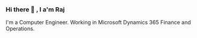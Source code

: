 ### Hi there 👋 , I a'm Raj
I'm a Computer Engineer.
Working in Microsoft Dynamics 365 Finance and Operations.
<!--
**rajdborad/rajdborad** is a ✨ _special_ ✨ repository because its `README.md` (this file) appears on your GitHub profile.



About Me

 I’m currently learning React JS
 I’m looking to collaborate on Open Source Projects
 All of my projects are available at my Repositories
 How to reach me 9512090595raj@gmail.com

